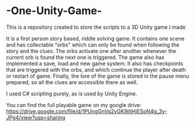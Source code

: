 # -One-Unity-Game-
This is a repository created to store the scripts to a 3D Unity game I made

It is a first person story based, riddle solving game. It contains one scene and has collectable "orbs" which can only be found when following the story and the clues. The orbs activate one after another whenever the current orb is found the next one is triggered. The game also has implemented a save, load and new game system. It also has checkpoints that are triggered with the orbs, and which continue the player after death or restart of game. Finally, the lore of the game is stored in the pause menu prepared, so all the clues are accessible there as well. 

I used C# scripting purely, as is used by Unity Engine.

You can find the full playable game on my google drive: https://drive.google.com/file/d/1PUngGnVq2vGK9iItHjESoN4g_3y-JPg4/view?usp=sharing
